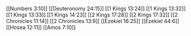 [[Numbers 3:10]]
[[Deuteronomy 24:15]]
[[1 Kings 13:24]]
[[1 Kings 13:32]]
[[1 Kings 13:33]]
[[1 Kings 14:23]]
[[2 Kings 17:28]]
[[2 Kings 17:32]]
[[2 Chronicles 11:14]]
[[2 Chronicles 13:9]]
[[Ezekiel 16:25]]
[[Ezekiel 44:6]]
[[Hosea 12:11]]
[[Amos 7:10]]
